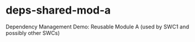 # deps-shared-mod-a
Dependency Management Demo: Reusable Module A (used by SWC1 and possibly other SWCs)
